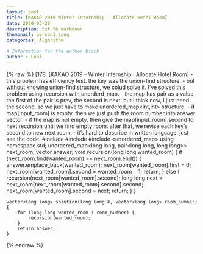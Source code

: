 ```yaml
---
layout: post
title: [KAKAO 2019 Winter Internship - Allocate Hotel Room]
data: 2020-05-26
description: txt to markdown
thumbnail: person1.jpeg
categories: Algorithm

# Information for the author block
author : Loui
---
```


{% raw %}
	﻿[178. [KAKAO 2019 – Winter Internship : Allocate Hotel Room]
	- this problem has efficiency test. the key was the union-find structure.
	- but without knowing union-find structure, we colud solve it. I’ve solved this problem using recursion with unorderd_map.
	- the map has pair as a value, the first of the pair is prev, the second is next. but I think now, I just need the second. so we just have to make unordered_map<int,int> structure.
	- if map[input_room] is empty, then we just push the room number into answer vector.
	- if the map is not empty, then give the map[input_room].second to next recursion until we find empty room. after that, we revise each key’s second to new next room.
	- it’s hard to describe in written language. just see the code.
	#include <string>
	#include <vector>
	#include <unordered_map>
	using namespace std;
	unordered_map<long long, pair<long long, long long>> next_room;
	vector<long long> answer;
	void recursion(long long wanted_room) {
		if (next_room.find(wanted_room) == next_room.end()) {
			answer.emplace_back(wanted_room);
			next_room[wanted_room].first = 0;
			next_room[wanted_room].second = wanted_room + 1;
			return;
		}
		else {
			recursion(next_room[wanted_room].second);
			long long next = next_room[next_room[wanted_room].second].second;
			next_room[wanted_room].second = next;
			return;
		}
	}
	
	vector<long long> solution(long long k, vector<long long> room_number) {
		for (long long wanted_room : room_number) {
			recursion(wanted_room);
		}
		return answer;
	}
	
{% endraw %}
